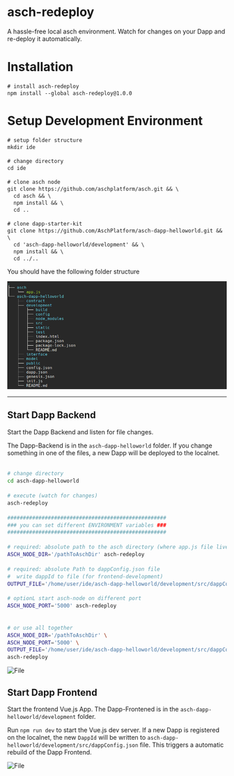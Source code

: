 # asch-redeploy
A hassle-free local asch environment. Watch for changes on your Dapp and re-deploy it automatically.


# Installation

```
# install asch-redeploy
npm install --global asch-redeploy@1.0.0
```

# Setup Development Environment

```
# setup folder structure
mkdir ide

# change directory
cd ide

# clone asch node
git clone https://github.com/aschplatform/asch.git && \
  cd asch && \
  npm install && \
  cd ..

# clone dapp-starter-kit
git clone https://github.com/AschPlatform/asch-dapp-helloworld.git && \
  cd 'asch-dapp-helloworld/development' && \
  npm install && \
  cd ../..
```

You should have the following folder structure

![File structure](./docs/blob/initial_file_structrue.png)


-------------------------


## Start Dapp Backend

Start the Dapp Backend and listen for file changes.

The Dapp-Backend is in the `asch-dapp-helloworld` folder. If you change something in one of the files, a new Dapp will be deployed to the localnet.

```bash

# change directory
cd asch-dapp-helloworld

# execute (watch for changes)
asch-redeploy

###################################################
### you can set different ENVIRONMENT variables ###
###################################################

# required: absolute path to the asch directory (where app.js file lives)
ASCH_NODE_DIR='/pathToAschDir' asch-redeploy

# required: absolute Path to dappConfig.json file
#  write dappId to file (for frontend-development)
OUTPUT_FILE='/home/user/ide/asch-dapp-helloworld/development/src/dappConfig.json' asch-redeploy

# optionL start asch-node on different port
ASCH_NODE_PORT='5000' asch-redeploy


# or use all together
ASCH_NODE_DIR='/pathToAschDir' \
ASCH_NODE_PORT='5000' \
OUTPUT_FILE='/home/user/ide/asch-dapp-helloworld/development/src/dappConfig.json' \
asch-redeploy
```



![File](./docs/blob/backend.gif)


## Start Dapp Frontend

Start the frontend Vue.js App. The Dapp-Frontened is in the `asch-dapp-helloworld/development` folder.

Run `npm run dev` to start the Vue.js dev server. If a new Dapp is registered on the localnet, the new `DappId` will be written to `asch-dapp-helloworld/development/src/dappConfig.json` file. This triggers a automatic rebuild of the Dapp Frontend.

![File](./docs/blob/frontend.gif)
